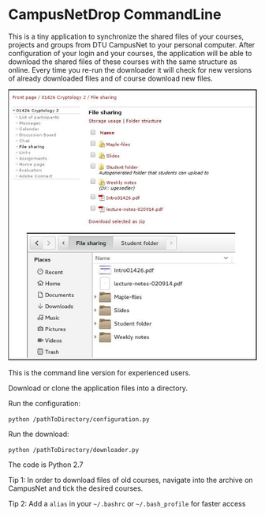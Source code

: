 CampusNetDrop CommandLine
=========================
This is a tiny application to synchronize the shared files of your courses, projects and groups from DTU CampusNet to your personal computer. After configuration of your login and your courses, the application will be able to download the shared files of these courses with the same structure as online. Every time you re-run the downloader it will check for new versions of already downloaded files and of course download new files.

![Alt text](img.jpg?raw=true "Folder structure")

This is the command line version for experienced users.

Download or clone the application files into a directory.

Run the configuration:

```python /pathToDirectory/configuration.py```

Run the download:

```python /pathToDirectory/downloader.py```

The code is Python 2.7

Tip 1: In order to download files of old courses, navigate into the archive on CampusNet and tick the desired courses.

Tip 2: Add a `alias` in your `~/.bashrc` or `~/.bash_profile` for faster access